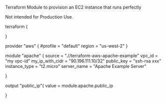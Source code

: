 Terraform Module to provision an EC2 instance that runs perfectly

Not intended for Production Use. 

terraform {


}

provider "aws" {
   #profile = "default" 
   region = "us-west-2"
}


module "apache" {
   source = ".//terraform-aws-apache-example"
   vpc_id = "my vpc-id"
   my_ip_with_cidr = "90.196.111.10/32"
   public_key = "ssh-rsa xxx"
   instance_type = "t2.micro"
   server_name  = "Apache Example Server"

}


output "public_ip"{
  value = module.apache.public_ip
  
}






 
